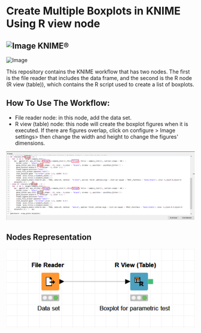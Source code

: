 # Create Multiple Boxplots in KNIME Using R view node
## ![Image](https://www.knime.com/files/knime_logo_github_40x40_4layers.png) KNIME®
![Image](https://www.r-project.org/Rlogo.png)

This repository contains the KNIME workflow that has two nodes. The first is the file reader that includes the data frame, and the second is the R node (R view (table)), which contains the R script used to create a list of boxplots.

## How To Use The Workflow:
- File reader node: in this node, add the data set.
- R view (table) node: this node will create the boxplot figures when it is executed. If there are figures overlap, click on configure > Image settings> then change the width and height to change the figures' dimensions.

![Image](https://raw.githubusercontent.com/SuadAshammari/KNIME_R.node_Boxplots/main/ImageExample/KNIME_Script%20with%20changes.png?token=ASMBS7TTOOE4VE6MPECAE6TAAC44Q)

## Nodes Representation 
![Image](https://raw.githubusercontent.com/SuadAshammari/KNIME_R.node_Boxplots/main/ImageExample/boxplots%20Screenshot%202021-01-12%20131257.png?token=ASMBS7UENSPDHNEBMYWU2ZDAAC5IO)
